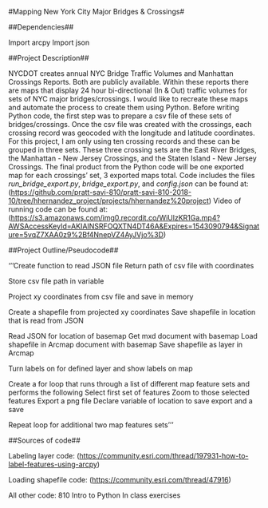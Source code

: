 #Mapping New York City Major Bridges & Crossings#

##Dependencies##

Import arcpy
Import json

##Project Description##

NYCDOT creates annual NYC Bridge Traffic Volumes and Manhattan Crossings Reports. Both are publicly available. Within these reports there are maps that display 24 hour bi-directional (In & Out) traffic volumes for sets of NYC major bridges/crossings. I would like to recreate these maps and automate the process to create them using Python. Before writing Python code, the first step was to prepare a csv file of these sets of bridges/crossings. Once the csv file was created with the crossings, each crossing record was geocoded with the longitude and latitude coordinates. For this project, I am only using ten crossing records and these can be grouped in three sets. These three crossing sets are the East River Bridges, the Manhattan - New Jersey Crossings, and the Staten Island - New Jersey Crossings. The final product from the Python code will be one exported map for each crossings’ set, 3 exported maps total.
Code includes the files *run_bridge_export.py*, *bridge_export.py*, and *config.json* can be found at: (https://github.com/pratt-savi-810/pratt-savi-810-2018-10/tree/hhernandez_project/projects/hhernandez%20project)
Video of running code can be found at: (https://s3.amazonaws.com/img0.recordit.co/WiUlzKR1Ga.mp4?AWSAccessKeyId=AKIAINSRFOQXTN4DT46A&Expires=1543090794&Signature=5vqZ7XAA0z9%2Bf4NnepVZ4AyJVjo%3D)


##Project Outline/Pseudocode##

‘’’Create function to read JSON file
	Return path of csv file with coordinates

Store csv file path in variable

Project xy coordinates from csv file and save in memory

Create a shapefile from projected xy coordinates
	Save shapefile in location that is read from JSON 

Read JSON for location of basemap
	Get mxd document with basemap
Load shapefile in Arcmap document with basemap
Save shapefile as layer in Arcmap

Turn labels on for defined layer and show labels on map

Create a for loop that runs through a list of different map feature sets and performs the following
	Select first set of features
	Zoom to those selected features
	Export a png file
	Declare variable of location to save export and a save

Repeat loop for additional two map features sets’’’


##Sources of code##

Labeling layer code: (https://community.esri.com/thread/197931-how-to-label-features-using-arcpy)

Loading shapefile code: (https://community.esri.com/thread/47916)

All other code: 810 Intro to Python In class exercises

